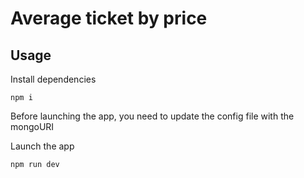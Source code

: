 # Average ticket by price

## Usage

Install dependencies
```
npm i
```

Before launching the app, you need to update the config file with the mongoURI

Launch the app
```
npm run dev
```
